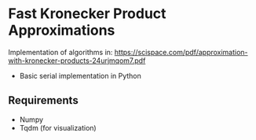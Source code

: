 # Fast Kronecker Product Approximations

Implementation of algorithms in: https://scispace.com/pdf/approximation-with-kronecker-products-24urjmqom7.pdf

- Basic serial implementation in Python

## Requirements
- Numpy
- Tqdm (for visualization)